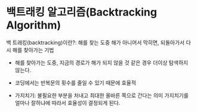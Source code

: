 #  백트래킹 알고리즘(Backtracking Algorithm)

백 트래킹(backtracking)이란?: 해를 찾는 도중 해가 아니어서 막히면, 되돌아가서 다시 해를 찾아가는 기법

- 해를 찾아가는 도중, 지금의 경로가 해가 되지 않을 것 같은 경우 더이상 탐색하지 않는다.
  

- 코딩에서는 반복문의 횟수를 줄일 수 있기 때문에 효율적
  

- 가지치기: 불필요한 부분을 처내고 최대한 올바른 쪽으로 간다는 의미
  가지치기를 얼마나 잘하냐에 따라서 효율성이 결정되게 된다.

